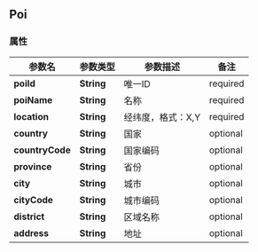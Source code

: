 <a name="Poi"></a>
## Poi
### 属性
参数名 | 参数类型 | 参数描述 | 备注
------------ | ------------- | ------------- | -------------
**poiId** | **String** | 唯一ID |  required 
**poiName** | **String** | 名称 |  required 
**location** | **String** | 经纬度，格式：X,Y |  required 
**country** | **String** | 国家 |  optional
**countryCode** | **String** | 国家编码 |  optional
**province** | **String** | 省份 |  optional
**city** | **String** | 城市 |  optional
**cityCode** | **String** | 城市编码 |  optional
**district** | **String** | 区域名称 |  optional
**address** | **String** | 地址 |  optional











